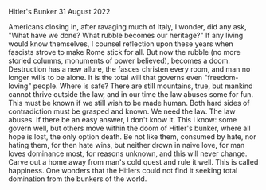 Hitler's Bunker
31 August 2022

Americans closing in, after ravaging
much of Italy, I wonder, did any
ask, "What have we done?
What rubble becomes our heritage?"
If any living would know themselves,
I counsel reflection upon these years
when fascists strove to make Rome stick for all.
But now the rubble (no more storied columns,
monuments of power believed), becomes a doom.
Destruction has a new allure, the fasces
christen every room, and man no longer
wills to be alone. It is the total will
that governs even "freedom-loving" people. Where is safe?
There are still mountains, true, but mankind
cannot thrive outside the law, and in our time
the law abuses some for fun.
This must be known if we still
wish to be made human. Both hard sides
of contradiction must be grasped and known.
We need the law. The law abuses.
If there be an easy answer, I don't know it.
This I know: some govern well, but others
move within the doom of Hitler's bunker,
where all hope is lost, the only option death.
Be not like them, consumed by hate,
nor hating them, for then hate wins,
but neither drown in naive love, for man
loves dominance most, for reasons unknown,
and this will never change. Carve out
a home away from man's cold quest
and rule it well. This is called happiness.
One wonders that the Hitlers could not find it
seeking total domination from the bunkers of the world.  
